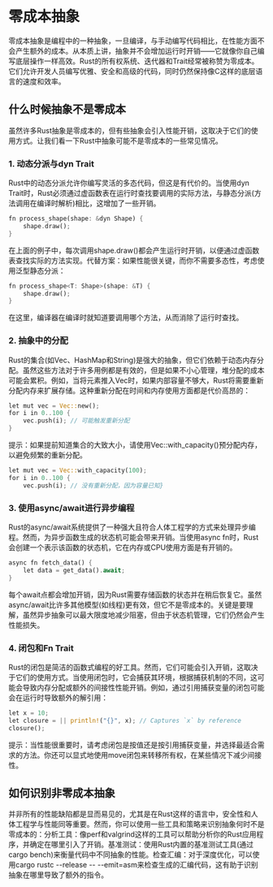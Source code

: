 # 零成本抽象

零成本抽象是编程中的一种抽象，一旦编译，与手动编写代码相比，在性能方面不会产生额外的成本。从本质上讲，抽象并不会增加运行时开销——它就像你自己编写底层操作一样高效。Rust的所有权系统、迭代器和Trait经常被称赞为零成本。它们允许开发人员编写优雅、安全和高级的代码，同时仍然保持像C这样的底层语言的速度和效率。

## 什么时候抽象不是零成本

虽然许多Rust抽象是零成本的，但有些抽象会引入性能开销，这取决于它们的使用方式。让我们看一下Rust中抽象可能不是零成本的一些常见情况。

### 1. 动态分派与dyn Trait

Rust中的动态分派允许你编写灵活的多态代码，但这是有代价的。当使用dyn Trait时，Rust必须通过虚函数表在运行时查找要调用的实际方法，与静态分派(方法调用在编译时解析)相比，这增加了一些开销。

```rust
fn process_shape(shape: &dyn Shape) {
    shape.draw();
}
```
在上面的例子中，每次调用shape.draw()都会产生运行时开销，以便通过虚函数表查找实际的方法实现。代替方案：如果性能很关键，而你不需要多态性，考虑使用泛型静态分派：

```rust
fn process_shape<T: Shape>(shape: &T) {
    shape.draw();
}
```
在这里，编译器在编译时就知道要调用哪个方法，从而消除了运行时查找。


### 2. 抽象中的分配

Rust的集合(如Vec、HashMap和String)是强大的抽象，但它们依赖于动态内存分配。虽然这些方法对于许多用例都是有效的，但是如果不小心管理，堆分配的成本可能会累积。例如，当将元素推入Vec时，如果内部容量不够大，Rust将需要重新分配内存来扩展存储。这种重新分配在时间和内存使用方面都是代价高昂的：

```rust
let mut vec = Vec::new();
for i in 0..100 {
    vec.push(i); // 可能触发重新分配
}
```
提示：如果提前知道集合的大致大小，请使用Vec::with_capacity()预分配内存，以避免频繁的重新分配。

```rust
let mut vec = Vec::with_capacity(100);
for i in 0..100 {
    vec.push(i); // 没有重新分配，因为容量已知}
```

### 3. 使用async/await进行异步编程

Rust的async/await系统提供了一种强大且符合人体工程学的方式来处理异步编程。然而，为异步函数生成的状态机可能会带来开销。当使用async fn时，Rust会创建一个表示该函数的状态机，它在内存或CPU使用方面是有开销的。

```rust
async fn fetch_data() {
    let data = get_data().await;
}
```
每个await点都会增加开销，因为Rust需要存储函数的状态并在稍后恢复它。虽然async/await比许多其他模型(如线程)更有效，但它不是零成本的。关键是要理解，虽然异步抽象可以最大限度地减少阻塞，但由于状态机管理，它们仍然会产生性能损失。


### 4. 闭包和Fn Trait

Rust的闭包是简洁的函数式编程的好工具。然而，它们可能会引入开销，这取决于它们的使用方式。当使用闭包时，它会捕获其环境，根据捕获机制的不同，这可能会导致内存分配或额外的间接性性能开销。例如，通过引用捕获变量的闭包可能会在运行时导致额外的解引用：

```rust
let x = 10;
let closure = || println!("{}", x); // Captures `x` by reference
closure();
```
提示：当性能很重要时，请考虑闭包是按值还是按引用捕获变量，并选择最适合需求的方法。你还可以显式地使用move闭包来转移所有权，在某些情况下减少间接性。



## 如何识别非零成本抽象

并非所有的性能缺陷都是显而易见的，尤其是在Rust这样的语言中，安全性和人体工程学与性能同等重要。然而，你可以使用一些工具和策略来识别抽象何时不是零成本的：分析工具：像perf和valgrind这样的工具可以帮助分析你的Rust应用程序，并确定在哪里引入了开销。基准测试：使用Rust内置的基准测试工具(通过cargo bench)来衡量代码中不同抽象的性能。检查汇编：对于深度优化，可以使用cargo rustc --release -- --emit=asm来检查生成的汇编代码，这有助于识别抽象在哪里导致了额外的指令。